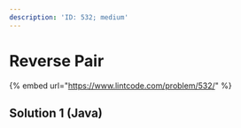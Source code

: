 ```yaml
---
description: 'ID: 532; medium'
---
```


# Reverse Pair

{% embed url="https://www.lintcode.com/problem/532/" %}

## Solution 1 \(Java\)

```java

```

